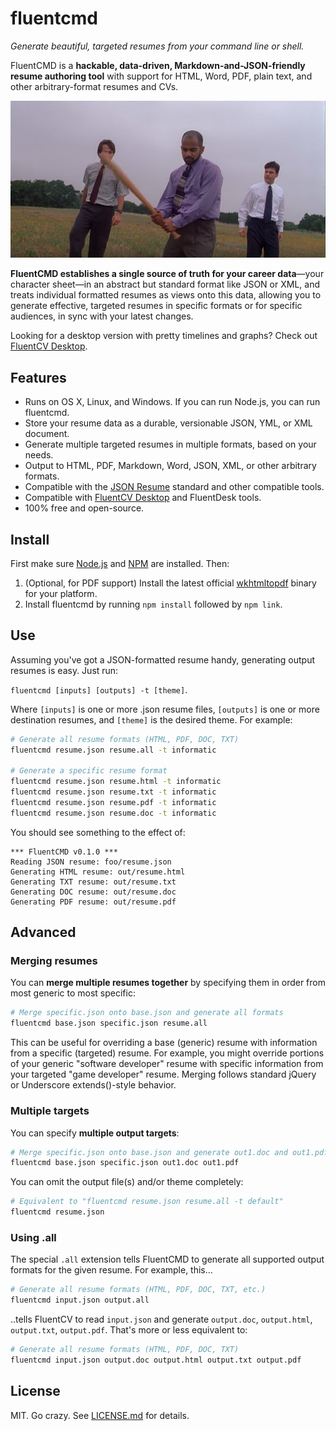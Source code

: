 fluentcmd
=========
*Generate beautiful, targeted resumes from your command line or shell.*

FluentCMD is a **hackable, data-driven, Markdown-and-JSON-friendly resume authoring tool** with support for HTML, Word, PDF, plain text, and other arbitrary-format resumes and CVs.

[![](assets/office_space.jpg)][4]

**FluentCMD establishes a single source of truth for your career data**&mdash;your character sheet&mdash;in an abstract but standard format like JSON or XML, and treats individual formatted resumes as views onto this data, allowing you to generate effective, targeted resumes in specific formats or for specific audiences, in sync with your latest changes.

Looking for a desktop version with pretty timelines and graphs? Check out [FluentCV Desktop][7].

## Features

- Runs on OS X, Linux, and Windows. If you can run Node.js, you can run fluentcmd.
- Store your resume data as a durable, versionable JSON, YML, or XML document.
- Generate multiple targeted resumes in multiple formats, based on your needs.
- Output to HTML, PDF, Markdown, Word, JSON, XML, or other arbitrary formats.
- Compatible with the [JSON Resume][6] standard and other compatible tools.
- Compatible with [FluentCV Desktop][7] and FluentDesk tools.
- 100% free and open-source.

## Install

First make sure [Node.js][4] and [NPM][5] are installed. Then:

1. (Optional, for PDF support) Install the latest official [wkhtmltopdf][3] binary for your platform.
2. Install fluentcmd by running `npm install` followed by `npm link`.

## Use

Assuming you've got a JSON-formatted resume handy, generating output resumes is easy. Just run:

`fluentcmd [inputs] [outputs] -t [theme]`.

Where `[inputs]` is one or more .json resume files, `[outputs]` is one or more destination resumes, and `[theme]` is the desired theme. For example:

```bash
# Generate all resume formats (HTML, PDF, DOC, TXT)
fluentcmd resume.json resume.all -t informatic

# Generate a specific resume format
fluentcmd resume.json resume.html -t informatic
fluentcmd resume.json resume.txt -t informatic
fluentcmd resume.json resume.pdf -t informatic
fluentcmd resume.json resume.doc -t informatic
```

You should see something to the effect of:

```
*** FluentCMD v0.1.0 ***
Reading JSON resume: foo/resume.json
Generating HTML resume: out/resume.html
Generating TXT resume: out/resume.txt
Generating DOC resume: out/resume.doc
Generating PDF resume: out/resume.pdf
```

## Advanced

### Merging resumes

You can **merge multiple resumes together** by specifying them in order from most generic to most specific:

```bash
# Merge specific.json onto base.json and generate all formats
fluentcmd base.json specific.json resume.all
```

This can be useful for overriding a base (generic) resume with information from a specific (targeted) resume. For example, you might override portions of your generic "software developer" resume with specific information from your targeted "game developer" resume. Merging follows standard jQuery or Underscore extends()-style behavior.

### Multiple targets

You can specify **multiple output targets**:

```bash
# Merge specific.json onto base.json and generate out1.doc and out1.pdf
fluentcmd base.json specific.json out1.doc out1.pdf
```

You can omit the output file(s) and/or theme completely:

```bash
# Equivalent to "fluentcmd resume.json resume.all -t default"
fluentcmd resume.json
```

### Using .all

The special `.all` extension tells FluentCMD to generate all supported output formats for the given resume. For example, this...

```bash
# Generate all resume formats (HTML, PDF, DOC, TXT, etc.)
fluentcmd input.json output.all
```

..tells FluentCV to read `input.json` and generate `output.doc`, `output.html`, `output.txt`, `output.pdf`. That's more or less equivalent to:

```bash
# Generate all resume formats (HTML, PDF, DOC, TXT)
fluentcmd input.json output.doc output.html output.txt output.pdf
```

## License

MIT. Go crazy. See [LICENSE.md][1] for details.

[1]: LICENSE.md
[2]: http://phantomjs.org/
[3]: http://wkhtmltopdf.org/
[4]: https://nodejs.org/
[5]: https://www.npmjs.com/
[6]: http://jsonresume.org
[7]: http://fluentcv.com

